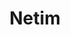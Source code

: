 ---
facebook: https://facebook.com/netimcom
linkedin: https://linkedin.com/company/netim.com
logohandle: netim
sort: netim
title: Netim
twitter: https://x.com/netim_com
website: https://www.netim.com/
---